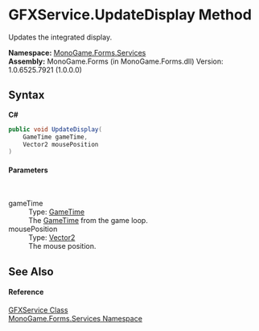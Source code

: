 # GFXService.UpdateDisplay Method 
 

Updates the integrated display.

**Namespace:**&nbsp;<a href="0e732159-5c83-72a0-ba31-6e6659d34a21">MonoGame.Forms.Services</a><br />**Assembly:**&nbsp;MonoGame.Forms (in MonoGame.Forms.dll) Version: 1.0.6525.7921 (1.0.0.0)

## Syntax

**C#**<br />
``` C#
public void UpdateDisplay(
	GameTime gameTime,
	Vector2 mousePosition
)
```


#### Parameters
&nbsp;<dl><dt>gameTime</dt><dd>Type: <a href="http://msdn2.microsoft.com/en-us/library/bb197031" target="_blank">GameTime</a><br />The <a href="http://msdn2.microsoft.com/en-us/library/bb197031" target="_blank">GameTime</a> from the game loop.</dd><dt>mousePosition</dt><dd>Type: <a href="http://msdn2.microsoft.com/en-us/library/bb199660" target="_blank">Vector2</a><br />The mouse position.</dd></dl>

## See Also


#### Reference
<a href="843019aa-13ba-6e12-701f-4f88fdd1092a">GFXService Class</a><br /><a href="0e732159-5c83-72a0-ba31-6e6659d34a21">MonoGame.Forms.Services Namespace</a><br />